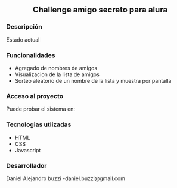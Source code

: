 <h2 align="center"> <b>Challenge amigo secreto para alura</b> </h2>

<h3> Descripción </h3>
<El programa permite ingresar una lista de amigos y sortear un amigo secreto mostrámdolos por pantalla.

<h3> Estado actual </h3>


<h3> Funcionalidades </h3>
<ul><li>Agregado de nombres de amigos </li>
<li>Visualizacion de la lista de amigos </li>
<li>Sorteo aleatorio de un nombre de la lista y muestra por pantalla </li></ul>


<h3> Acceso al proyecto </h3>
Puede probar el sistema en:

<h3> Tecnologias utlizadas </h3>
<ul><li>HTML </li>
<li>CSS </li>
<li>Javascript</li></ul>

<h3> Desarrollador </h3>
Daniel Alejandro buzzi  -daniel.buzzi@gmail.com

